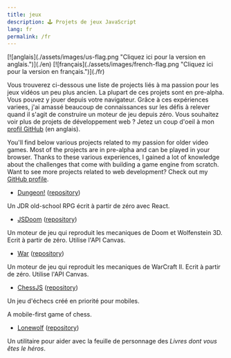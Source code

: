 ```yaml
---
title: jeux
description: 🕹️ Projets de jeux JavaScript
lang: fr
permalink: /fr
---
```


<span id="flag">
[![anglais](./assets/images/us-flag.png "Cliquez ici pour la version en anglais.")](./en)
[![français](./assets/images/french-flag.png "Cliquez ici pour la version en français.")](./fr)
</span>

Vous trouverez ci-dessous une liste de projects liés à ma passion pour les jeux vidéos un peu plus ancien. La plupart de ces projets sont en pre-alpha. Vous pouvez y jouer depuis votre navigateur. Grâce à ces expériences variees, j'ai amassé beaucoup de connaissances sur les défis à relever quand il s'agit de construire un moteur de jeu depuis zéro. Vous souhaitez voir plus de projets de développement web ? Jetez un coup d'oeil à mon [profil GitHub](https://github.com/yvesgurcan) (en anglais).

You'll find below various projects related to my passion for older video games. Most of the projects are in pre-alpha and can be played in your browser. Thanks to these various experiences, I gained a lot of knowledge about the challenges that come with building a game engine from scratch. Want to see more projects related to web development? Check out my [GitHub profile](https://github.com/yvesgurcan).

- [Dungeon!](https://dungeon.yvesgurcan.com/stable) ([repository](https://github.com/yvesgurcan/dungeon))

Un JDR old-school RPG écrit à partir de zéro avec React.

- [JSDoom](https://doom.yvesgurcan.com) ([repository](https://github.com/yvesgurcan/jsdoom))

Un moteur de jeu qui reproduit les mecaniques de Doom et Wolfenstein 3D. Ecrit à partir de zéro. Utilise l'API Canvas.

- [War](https://war.yvesgurcan.com) ([repository](https://github.com/yvesgurcan/war))

Un moteur de jeu qui reproduit les mecaniques de WarCraft II. Ecrit à partir de zéro. Utilise l'API Canvas.


- [ChessJS](https://chess.yvesgurcan.com) ([repository](https://github.com/yvesgurcan/chess))

Un jeu d'échecs créé en priorité pour mobiles.

A mobile-first game of chess.

- [Lonewolf](https://lonewolf.yvesgurcan.com/) ([repository](https://github.com/yvesgurcan/lonewolf))

Un utilitaire pour aider avec la feuille de personnage des *Livres dont vous êtes le héros*.
